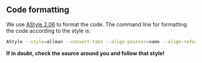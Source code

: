 ## Code formatting

We use [AStyle 2.06](https://sourceforge.net/projects/astyle/files/astyle/astyle%202.06/) to format the code. The command line for formatting the code according to the style is:

```bash
AStyle --style=allman --convert-tabs --align-pointer=name --align-reference=name --indent=spaces --indent-namespaces --indent-col1-comments --pad-oper --pad-header --unpad-paren --keep-one-line-blocks --close-templates $(git ls-files *.cpp *.h *.c *.hpp)
```

**If in doubt, check the source around you and follow that style!**
